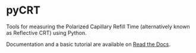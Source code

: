 # pyCRT

Tools for measuring the Polarized Capillary Refill Time (alternatively known
as Reflective CRT) using Python.

Documentation and a basic tutorial are available on [Read the
Docs](https://pyCRT.readthedocs.io/en/latest/index.html).
